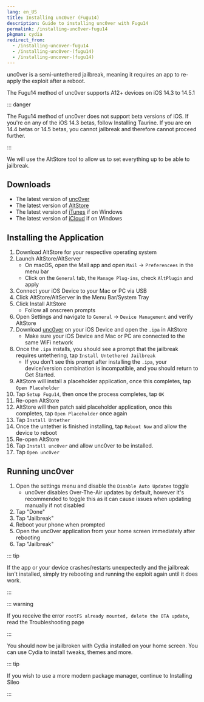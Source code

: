 ```yaml
---
lang: en_US
title: Installing unc0ver (Fugu14)
description: Guide to installing unc0ver with Fugu14
permalink: /installing-unc0ver-fugu14
pkgman: cydia
redirect_from:
  - /installing-uncover-fugu14
  - /installing-unc0ver-(fugu14)
  - /installing-uncover-(fugu14)
---
```


unc0ver is a <router-link to="/types-of-jailbreak/#semi-untethered-jailbreaks">semi-untethered jailbreak</router-link>, meaning it requires an app to re-apply the exploit after a reboot.

The Fugu14 method of unc0ver supports A12+ devices on iOS 14.3 to 14.5.1

::: danger

The Fugu14 method of unc0ver does not support beta versions of iOS. If you're on any of the iOS 14.3 betas, follow <router-link to="/installing-taurine">Installing Taurine</router-link>. If you are on 14.4 betas or 14.5 betas, you cannot jailbreak and therefore cannot proceed further.

:::

We will use the AltStore tool to allow us to set everything up to be able to jailbreak.

## Downloads

- The latest version of [unc0ver](https://unc0ver.dev)
- The latest version of [AltStore](http://altstore.io/)
- The latest version of [iTunes](https://www.apple.com/itunes/download/win32) if on Windows
- The latest version of [iCloud](https://secure-appldnld.apple.com/windows/061-91601-20200323-974a39d0-41fc-4761-b571-318b7d9205ed/iCloudSetup.exe) if on Windows

## Installing the Application

1. Download AltStore for your respective operating system
1. Launch AltStore/AltServer
    - On macOS, open the Mail app and open `Mail` -> `Preferencees` in the menu bar
    - Click on the `General` tab, the `Manage Plug-ins`, check `AltPlugin` and apply
1. Connect your iOS Device to your Mac or PC via USB
1. Click AltStore/AltServer in the Menu Bar/System Tray
1. Click Install AltStore
    - Follow all onscreen prompts
1. Open Settings and navigate to `General` -> `Device Management` and verify AltStore
1. Download [unc0ver](https://unc0ver.dev) on your iOS Device and open the `.ipa` in AltStore
    - Make sure your iOS Device and Mac or PC are connected to the same WiFi network
1. Once the `.ipa` installs, you should see a prompt that the jailbreak requires untethering, tap `Install Untethered Jailbreak`
    - If you don't see this prompt after installing the `.ipa`, your device/version combination is incompatible, and you should return to <router-link to="/get-started">Get Started</router-link>.
1. AltStore will install a placeholder application, once this completes, tap `Open Placeholder`
1. Tap `Setup Fugu14`, then once the process completes, tap `OK`
1. Re-open AltStore
1. AltStore will then patch said placeholder application, once this completes, tap `Open Placeholder` once again
1. Tap `Install Untether`
1. Once the untether is finished installing, tap `Reboot Now` and allow the device to reboot
1. Re-open AltStore
1. Tap `Install unc0ver` and allow unc0ver to be installed.
1. Tap `Open unc0ver`

## Running unc0ver

1. Open the settings menu and disable the `Disable Auto Updates` toggle
    - unc0ver disables Over-The-Air updates by default, however it's recommended to toggle this as it can cause issues when updating manually if not disabled
1. Tap "Done"
1. Tap "Jailbreak"
1. Reboot your phone when prompted
1. Open the unc0ver application from your home screen immediately after rebooting
1. Tap "Jailbreak"

::: tip

If the app or your device crashes/restarts unexpectedly and the jailbreak isn't installed, simply try rebooting and running the exploit again until it does work.

:::

::: warning

If you receive the error `rootFS already mounted, delete the OTA update`, read the <router-link to="/troubleshooting/#rootfs-already-mounted">Troubleshooting</router-link> page

:::

You should now be jailbroken with Cydia installed on your home screen. You can use Cydia to install <router-link to="/faq/#what-are-tweaks">tweaks</router-link>, themes and more.

::: tip

If you wish to use a more modern package manager, continue to <router-link to="/installing-sileo">Installing Sileo</router-link>

:::
